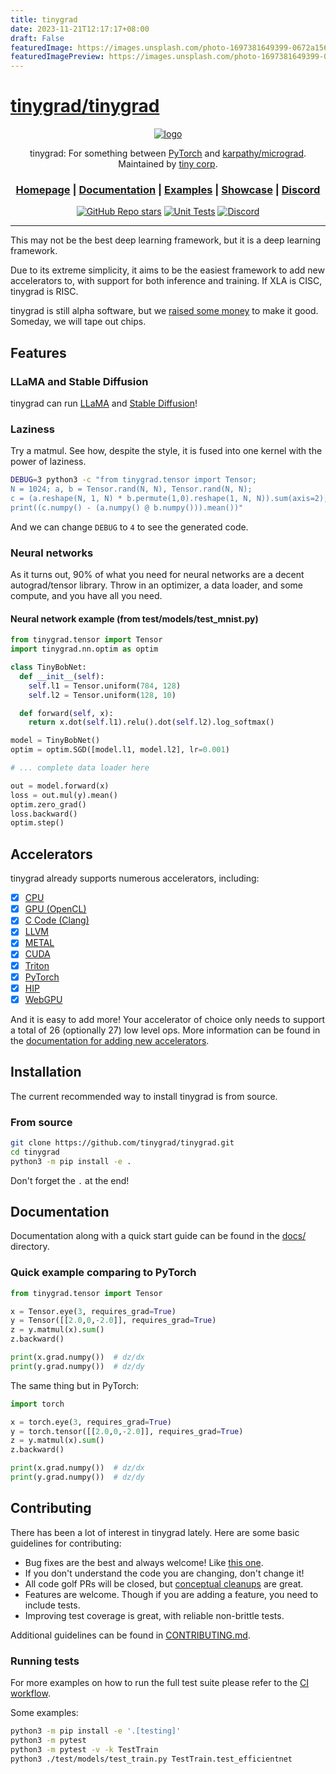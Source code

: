 ```yaml
---
title: tinygrad
date: 2023-11-21T12:17:17+08:00
draft: False
featuredImage: https://images.unsplash.com/photo-1697381649399-0672a1568ab5?ixid=M3w0NjAwMjJ8MHwxfHJhbmRvbXx8fHx8fHx8fDE3MDA1NDAxNTd8&ixlib=rb-4.0.3
featuredImagePreview: https://images.unsplash.com/photo-1697381649399-0672a1568ab5?ixid=M3w0NjAwMjJ8MHwxfHJhbmRvbXx8fHx8fHx8fDE3MDA1NDAxNTd8&ixlib=rb-4.0.3
---
```


# [tinygrad/tinygrad](https://github.com/tinygrad/tinygrad)

<div align="center">

[![logo](https://raw.githubusercontent.com/tinygrad/tinygrad/master/docs/logo.png)](https://tinygrad.org)

tinygrad: For something between [PyTorch](https://github.com/pytorch/pytorch) and [karpathy/micrograd](https://github.com/karpathy/micrograd). Maintained by [tiny corp](https://tinygrad.org).

<h3>

[Homepage](https://github.com/tinygrad/tinygrad) | [Documentation](/docs) | [Examples](/examples) | [Showcase](/docs/showcase.md) | [Discord](https://discord.gg/ZjZadyC7PK)

</h3>

[![GitHub Repo stars](https://img.shields.io/github/stars/tinygrad/tinygrad)](https://github.com/tinygrad/tinygrad/stargazers)
[![Unit Tests](https://github.com/tinygrad/tinygrad/actions/workflows/test.yml/badge.svg)](https://github.com/tinygrad/tinygrad/actions/workflows/test.yml)
[![Discord](https://img.shields.io/discord/1068976834382925865)](https://discord.gg/ZjZadyC7PK)

</div>

---

This may not be the best deep learning framework, but it is a deep learning framework.

Due to its extreme simplicity, it aims to be the easiest framework to add new accelerators to, with support for both inference and training. If XLA is CISC, tinygrad is RISC.

tinygrad is still alpha software, but we [raised some money](https://geohot.github.io/blog/jekyll/update/2023/05/24/the-tiny-corp-raised-5M.html) to make it good. Someday, we will tape out chips.

## Features

### LLaMA and Stable Diffusion

tinygrad can run [LLaMA](/docs/showcase.md#llama) and [Stable Diffusion](/docs/showcase.md#stable-diffusion)!

### Laziness

Try a matmul. See how, despite the style, it is fused into one kernel with the power of laziness.

```sh
DEBUG=3 python3 -c "from tinygrad.tensor import Tensor;
N = 1024; a, b = Tensor.rand(N, N), Tensor.rand(N, N);
c = (a.reshape(N, 1, N) * b.permute(1,0).reshape(1, N, N)).sum(axis=2);
print((c.numpy() - (a.numpy() @ b.numpy())).mean())"
```

And we can change `DEBUG` to `4` to see the generated code.

### Neural networks

As it turns out, 90% of what you need for neural networks are a decent autograd/tensor library.
Throw in an optimizer, a data loader, and some compute, and you have all you need.

#### Neural network example (from test/models/test_mnist.py)

```py
from tinygrad.tensor import Tensor
import tinygrad.nn.optim as optim

class TinyBobNet:
  def __init__(self):
    self.l1 = Tensor.uniform(784, 128)
    self.l2 = Tensor.uniform(128, 10)

  def forward(self, x):
    return x.dot(self.l1).relu().dot(self.l2).log_softmax()

model = TinyBobNet()
optim = optim.SGD([model.l1, model.l2], lr=0.001)

# ... complete data loader here

out = model.forward(x)
loss = out.mul(y).mean()
optim.zero_grad()
loss.backward()
optim.step()
```

## Accelerators

tinygrad already supports numerous accelerators, including:

- [x] [CPU](tinygrad/runtime/ops_cpu.py)
- [x] [GPU (OpenCL)](tinygrad/runtime/ops_gpu.py)
- [x] [C Code (Clang)](tinygrad/runtime/ops_clang.py)
- [x] [LLVM](tinygrad/runtime/ops_llvm.py)
- [x] [METAL](tinygrad/runtime/ops_metal.py)
- [x] [CUDA](tinygrad/runtime/ops_cuda.py)
- [x] [Triton](extra/accel/triton/ops_triton.py)
- [x] [PyTorch](tinygrad/runtime/ops_torch.py)
- [x] [HIP](tinygrad/runtime/ops_hip.py)
- [x] [WebGPU](tinygrad/runtime/ops_webgpu.py)

And it is easy to add more! Your accelerator of choice only needs to support a total of 26 (optionally 27) low level ops.
More information can be found in the [documentation for adding new accelerators](/docs/adding_new_accelerators.md).

## Installation

The current recommended way to install tinygrad is from source.

### From source

```sh
git clone https://github.com/tinygrad/tinygrad.git
cd tinygrad
python3 -m pip install -e .
```
Don't forget the `.` at the end!

## Documentation

Documentation along with a quick start guide can be found in the [docs/](/docs) directory.

### Quick example comparing to PyTorch

```py
from tinygrad.tensor import Tensor

x = Tensor.eye(3, requires_grad=True)
y = Tensor([[2.0,0,-2.0]], requires_grad=True)
z = y.matmul(x).sum()
z.backward()

print(x.grad.numpy())  # dz/dx
print(y.grad.numpy())  # dz/dy
```

The same thing but in PyTorch:
```py
import torch

x = torch.eye(3, requires_grad=True)
y = torch.tensor([[2.0,0,-2.0]], requires_grad=True)
z = y.matmul(x).sum()
z.backward()

print(x.grad.numpy())  # dz/dx
print(y.grad.numpy())  # dz/dy
```

## Contributing

There has been a lot of interest in tinygrad lately. Here are some basic guidelines for contributing:

- Bug fixes are the best and always welcome! Like [this one](https://github.com/tinygrad/tinygrad/pull/421/files).
- If you don't understand the code you are changing, don't change it!
- All code golf PRs will be closed, but [conceptual cleanups](https://github.com/tinygrad/tinygrad/pull/372/files) are great.
- Features are welcome. Though if you are adding a feature, you need to include tests.
- Improving test coverage is great, with reliable non-brittle tests.

Additional guidelines can be found in [CONTRIBUTING.md](/CONTRIBUTING.md).

### Running tests

For more examples on how to run the full test suite please refer to the [CI workflow](.github/workflows/test.yml).

Some examples:
```sh
python3 -m pip install -e '.[testing]'
python3 -m pytest
python3 -m pytest -v -k TestTrain
python3 ./test/models/test_train.py TestTrain.test_efficientnet
```
